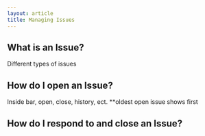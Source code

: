 ```yaml
---
layout: article
title: Managing Issues
---
```


## What is an Issue?
Different types of issues 

## How do I open an Issue?
Inside bar, open, close, history, ect. **oldest open issue shows first 

## How do I respond to and close an Issue?
